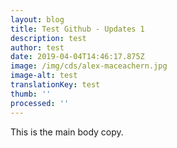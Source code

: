 ```yaml
---
layout: blog
title: Test Github - Updates 1
description: test
author: test
date: 2019-04-04T14:46:17.875Z
image: /img/cds/alex-maceachern.jpg
image-alt: test
translationKey: test
thumb: ''
processed: ''
---
```

This is the main body copy.
